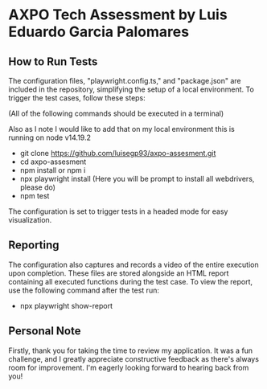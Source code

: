 # AXPO Tech Assessment by Luis Eduardo Garcia Palomares

## How to Run Tests

The configuration files, "playwright.config.ts," and "package.json" are included in the repository, simplifying the setup of a local environment. To trigger the test cases, follow these steps:

(All of the following commands should be executed in a terminal)

Also as I note I would like to add that on my local environment this is running on node v14.19.2

- git clone https://github.com/luisegp93/axpo-assesment.git
- cd axpo-assesment
- npm install or npm i
- npx playwright install (Here you will be prompt to install all webdrivers, please do)
- npm test

The configuration is set to trigger tests in a headed mode for easy visualization.

## Reporting

The configuration also captures and records a video of the entire execution upon completion. These files are stored alongside an HTML report containing all executed functions during the test case. To view the report, use the following command after the test run:

- npx playwright show-report

## Personal Note

Firstly, thank you for taking the time to review my application. It was a fun challenge, and I greatly appreciate constructive feedback as there's always room for improvement. I'm eagerly looking forward to hearing back from you!
